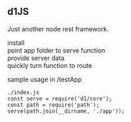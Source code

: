 ## d1JS
Just another node rest framework.

install <br />
point app folder to serve function<br />
provide server data<br />
quickly turn function to route<br />

sample usage in /testApp

```
./index.js
const serve = require('d1/core');
const path = require('path');
serve(path.join(__dirname, './app'));
```